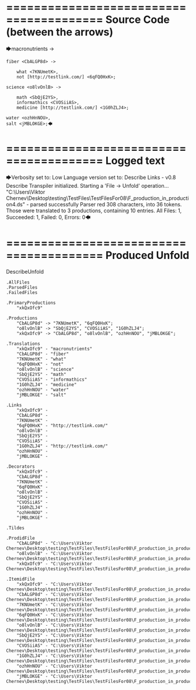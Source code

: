 ========================================
Source Code (between the arrows)
========================================

🡆macronutrients <xkQxOfc9> ->

    fiber <CbALGP8d> ->

        what <7KNUmetK>,
        not [http://testlink.com/] <6qFQ0HxK>;
	
	science <o8lvOnlB> ->
		
		math <SbQjE2YS>,
		informathics <CVOSiiAS>,
		medicine [http://testlink.com/] <1G0hZLJ4>;
    
    water <ozhHnNOU>,
    salt <jMBLOKGE>;🡄

========================================
Logged text
========================================

🡆Verbosity set to: Low
Language version set to: Describe Links - v0.8
Describe Transpiler initialized.
Starting a 'File -> Unfold' operation...
"C:\Users\Viktor Chernev\Desktop\testing\TestFiles\TestFilesFor08\F_production_in_production4.ds" - parsed successfully
Parser red 308 characters, into 36 tokens.
Those were translated to 3 productions, containing 10 entries.
All Files: 1, Succeeded: 1, Failed: 0, Errors: 0🡄

========================================
Produced Unfold
========================================

DescribeUnfold

    .AllFiles
    .ParsedFiles
    .FailedFiles

    .PrimaryProductions
        "xkQxOfc9" 

    .Productions
        "CbALGP8d" -> "7KNUmetK", "6qFQ0HxK";
        "o8lvOnlB" -> "SbQjE2YS", "CVOSiiAS", "1G0hZLJ4";
        "xkQxOfc9" -> "CbALGP8d", "o8lvOnlB", "ozhHnNOU", "jMBLOKGE";

    .Translations
        "xkQxOfc9" - "macronutrients"
        "CbALGP8d" - "fiber"
        "7KNUmetK" - "what"
        "6qFQ0HxK" - "not"
        "o8lvOnlB" - "science"
        "SbQjE2YS" - "math"
        "CVOSiiAS" - "informathics"
        "1G0hZLJ4" - "medicine"
        "ozhHnNOU" - "water"
        "jMBLOKGE" - "salt"

    .Links
        "xkQxOfc9" - 
        "CbALGP8d" - 
        "7KNUmetK" - 
        "6qFQ0HxK" - "http://testlink.com/"
        "o8lvOnlB" - 
        "SbQjE2YS" - 
        "CVOSiiAS" - 
        "1G0hZLJ4" - "http://testlink.com/"
        "ozhHnNOU" - 
        "jMBLOKGE" - 

    .Decorators
        "xkQxOfc9" - 
        "CbALGP8d" - 
        "7KNUmetK" - 
        "6qFQ0HxK" - 
        "o8lvOnlB" - 
        "SbQjE2YS" - 
        "CVOSiiAS" - 
        "1G0hZLJ4" - 
        "ozhHnNOU" - 
        "jMBLOKGE" - 

    .Tildes

    .ProdidFile
        "CbALGP8d" - "C:\Users\Viktor Chernev\Desktop\testing\TestFiles\TestFilesFor08\F_production_in_production4.ds"
        "o8lvOnlB" - "C:\Users\Viktor Chernev\Desktop\testing\TestFiles\TestFilesFor08\F_production_in_production4.ds"
        "xkQxOfc9" - "C:\Users\Viktor Chernev\Desktop\testing\TestFiles\TestFilesFor08\F_production_in_production4.ds"

    .ItemidFile
        "xkQxOfc9" - "C:\Users\Viktor Chernev\Desktop\testing\TestFiles\TestFilesFor08\F_production_in_production4.ds"
        "CbALGP8d" - "C:\Users\Viktor Chernev\Desktop\testing\TestFiles\TestFilesFor08\F_production_in_production4.ds"
        "7KNUmetK" - "C:\Users\Viktor Chernev\Desktop\testing\TestFiles\TestFilesFor08\F_production_in_production4.ds"
        "6qFQ0HxK" - "C:\Users\Viktor Chernev\Desktop\testing\TestFiles\TestFilesFor08\F_production_in_production4.ds"
        "o8lvOnlB" - "C:\Users\Viktor Chernev\Desktop\testing\TestFiles\TestFilesFor08\F_production_in_production4.ds"
        "SbQjE2YS" - "C:\Users\Viktor Chernev\Desktop\testing\TestFiles\TestFilesFor08\F_production_in_production4.ds"
        "CVOSiiAS" - "C:\Users\Viktor Chernev\Desktop\testing\TestFiles\TestFilesFor08\F_production_in_production4.ds"
        "1G0hZLJ4" - "C:\Users\Viktor Chernev\Desktop\testing\TestFiles\TestFilesFor08\F_production_in_production4.ds"
        "ozhHnNOU" - "C:\Users\Viktor Chernev\Desktop\testing\TestFiles\TestFilesFor08\F_production_in_production4.ds"
        "jMBLOKGE" - "C:\Users\Viktor Chernev\Desktop\testing\TestFiles\TestFilesFor08\F_production_in_production4.ds"

